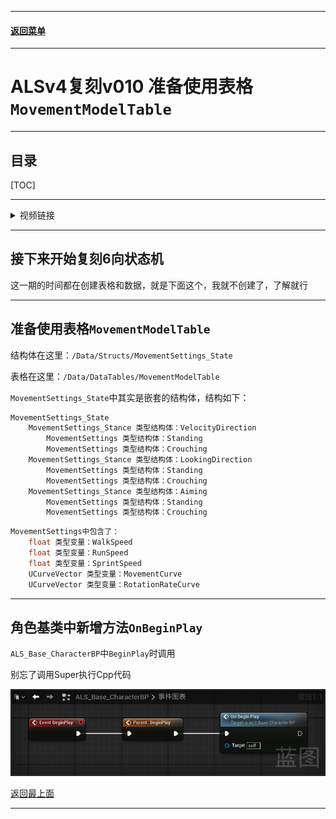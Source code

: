 
------

#### [返回菜单](../ALS_Menu.md)

------

# ALSv4复刻v010 准备使用表格`MovementModelTable`

------

## 目录

[TOC]

------

<details>
<summary>视频链接</summary>

> [高级运动系统解耦和复刻第十期_哔哩哔哩_bilibili](https://www.bilibili.com/video/BV1ja41197XQ?share_source=copy_web&vd_source=ccfefcf8d65f5d070c57cddf34c94047&spm_id_from=333.788.videopod.episodes&p=13)

------

</details>

------

## 接下来开始复刻6向状态机

这一期的时间都在创建表格和数据，就是下面这个，我就不创建了，了解就行

------

## 准备使用表格`MovementModelTable`

结构体在这里：`/Data/Structs/MovementSettings_State`

表格在这里：`/Data/DataTables/MovementModelTable`

`MovementSettings_State`中其实是嵌套的结构体，结构如下：

```cpp
MovementSettings_State
	MovementSettings_Stance 类型结构体：VelocityDirection
		MovementSettings 类型结构体：Standing
		MovementSettings 类型结构体：Crouching
	MovementSettings_Stance 类型结构体：LookingDirection
		MovementSettings 类型结构体：Standing
		MovementSettings 类型结构体：Crouching
	MovementSettings_Stance 类型结构体：Aiming
		MovementSettings 类型结构体：Standing
		MovementSettings 类型结构体：Crouching
```

```CPP
MovementSettings中包含了：
	float 类型变量：WalkSpeed
	float 类型变量：RunSpeed
	float 类型变量：SprintSpeed
	UCurveVector 类型变量：MovementCurve
	UCurveVector 类型变量：RotationRateCurve
```

------

## 角色基类中新增方法`OnBeginPlay`

`ALS_Base_CharacterBP`中`BeginPlay`时调用

别忘了调用Super执行Cpp代码

![BPGraphScreenshot_2025Y-08M-22D-18h-43m-52s-620_00](./Image/ALSv4Reproduce_v010/BPGraphScreenshot_2025Y-08M-22D-18h-43m-52s-620_00.png)

[返回最上面](#返回菜单)

___________________________________________________________________________________________
